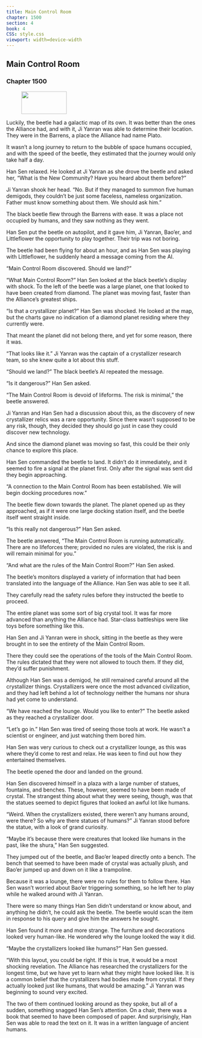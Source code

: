 ```yaml
---
title: Main Control Room
chapter: 1500
section: 4
book: 4
CSS: style.css
viewport: width=device-width
---
```


## Main Control Room

### Chapter 1500

<figure>
	<img src="../Images/gem.gif" alt="" id="gem" width="120" height="60" />
</figure>

Luckily, the beetle had a galactic map of its own. It was better than the ones the Alliance had, and with it, Ji Yanran was able to determine their location. They were in the Barrens, a place the Alliance had name Plato.

It wasn’t a long journey to return to the bubble of space humans occupied, and with the speed of the beetle, they estimated that the journey would only take half a day.

Han Sen relaxed. He looked at Ji Yanran as she drove the beetle and asked her, “What is the New Community? Have you heard about them before?”

Ji Yanran shook her head. “No. But if they managed to summon five human demigods, they couldn’t be just some faceless, nameless organization. Father must know something about them. We should ask him.”

The black beetle flew through the Barrens with ease. It was a place not occupied by humans, and they saw nothing as they went.

Han Sen put the beetle on autopilot, and it gave him, Ji Yanran, Bao’er, and Littleflower the opportunity to play together. Their trip was not boring.

The beetle had been flying for about an hour, and as Han Sen was playing with Littleflower, he suddenly heard a message coming from the AI.

“Main Control Room discovered. Should we land?”

“What Main Control Room?” Han Sen looked at the black beetle’s display with shock. To the left of the beetle was a large planet, one that looked to have been created from diamond. The planet was moving fast, faster than the Alliance’s greatest ships.

“Is that a crystallizer planet?” Han Sen was shocked. He looked at the map, but the charts gave no indication of a diamond planet residing where they currently were.

That meant the planet did not belong there, and yet for some reason, there it was.

“That looks like it.” Ji Yanran was the captain of a crystallizer research team, so she knew quite a lot about this stuff.

“Should we land?” The black beetle’s AI repeated the message.

“Is it dangerous?” Han Sen asked.

“The Main Control Room is devoid of lifeforms. The risk is minimal,” the beetle answered.

Ji Yanran and Han Sen had a discussion about this, as the discovery of new crystallizer relics was a rare opportunity. Since there wasn’t supposed to be any risk, though, they decided they should go just in case they could discover new technology.

And since the diamond planet was moving so fast, this could be their only chance to explore this place.

Han Sen commanded the beetle to land. It didn’t do it immediately, and it seemed to fire a signal at the planet first. Only after the signal was sent did they begin approaching.

“A connection to the Main Control Room has been established. We will begin docking procedures now.”

The beetle flew down towards the planet. The planet opened up as they approached, as if it were one large docking station itself, and the beetle itself went straight inside.

“Is this really not dangerous?” Han Sen asked.

The beetle answered, “The Main Control Room is running automatically. There are no lifeforces there; provided no rules are violated, the risk is and will remain minimal for you.”

“And what are the rules of the Main Control Room?” Han Sen asked.

The beetle’s monitors displayed a variety of information that had been translated into the language of the Alliance. Han Sen was able to see it all.

They carefully read the safety rules before they instructed the beetle to proceed.

The entire planet was some sort of big crystal tool. It was far more advanced than anything the Alliance had. Star-class battleships were like toys before something like this.

Han Sen and Ji Yanran were in shock, sitting in the beetle as they were brought in to see the entirety of the Main Control Room.

There they could see the operations of the tools of the Main Control Room. The rules dictated that they were not allowed to touch them. If they did, they’d suffer punishment.

Although Han Sen was a demigod, he still remained careful around all the crystallizer things. Crystallizers were once the most advanced civilization, and they had left behind a lot of technology neither the humans nor shura had yet come to understand.

“We have reached the lounge. Would you like to enter?” The beetle asked as they reached a crystallizer door.

“Let’s go in.” Han Sen was tired of seeing those tools at work. He wasn’t a scientist or engineer, and just watching them bored him.

Han Sen was very curious to check out a crystallizer lounge, as this was where they’d come to rest and relax. He was keen to find out how they entertained themselves.

The beetle opened the door and landed on the ground.

Han Sen discovered himself in a plaza with a large number of statues, fountains, and benches. These, however, seemed to have been made of crystal. The strangest thing about what they were seeing, though, was that the statues seemed to depict figures that looked an awful lot like humans.

“Weird. When the crystallizers existed, there weren’t any humans around, were there? So why are there statues of humans?” Ji Yanran stood before the statue, with a look of grand curiosity.

“Maybe it’s because there were creatures that looked like humans in the past, like the shura,” Han Sen suggested.

They jumped out of the beetle, and Bao’er leaped directly onto a bench. The bench that seemed to have been made of crystal was actually plush, and Bao’er jumped up and down on it like a trampoline.

Because it was a lounge, there were no rules for them to follow there. Han Sen wasn’t worried about Bao’er triggering something, so he left her to play while he walked around with Ji Yanran.

There were so many things Han Sen didn’t understand or know about, and anything he didn’t, he could ask the beetle. The beetle would scan the item in response to his query and give him the answers he sought.

Han Sen found it more and more strange. The furniture and decorations looked very human-like. He wondered why the lounge looked the way it did.

“Maybe the crystallizers looked like humans?” Han Sen guessed.

“With this layout, you could be right. If this is true, it would be a most shocking revelation. The Alliance has researched the crystallizers for the longest time, but we have yet to learn what they might have looked like. It is a common belief that the crystallizers had bodies made from crystal. If they actually looked just like humans, that would be amazing.” Ji Yanran was beginning to sound very excited.

The two of them continued looking around as they spoke, but all of a sudden, something snagged Han Sen’s attention. On a chair, there was a book that seemed to have been composed of paper. And surprisingly, Han Sen was able to read the text on it. It was in a written language of ancient humans.